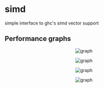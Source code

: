 simd
====

simple interface to ghc's simd vector support


Performance graphs
-------

<p align=center>
<img src="https://raw.githubusercontent.com/mikeizbicki/simd/examples/summary16000.png" alt="graph" />
</p>

<p align=center>
<img src="https://raw.githubusercontent.com/mikeizbicki/simd/examples/summary1600.png" alt="graph" />
</p>

<p align=center>
<img src="https://raw.githubusercontent.com/mikeizbicki/simd/examples/summary160.png" alt="graph" />
</p>

<p align=center>
<img src="https://raw.githubusercontent.com/mikeizbicki/simd/examples/summary16.png" alt="graph" />
</p>
